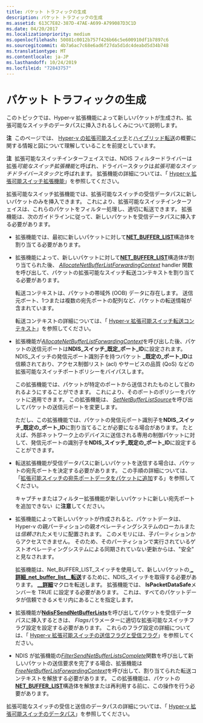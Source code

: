 ```yaml
---
title: パケット トラフィックの生成
description: パケット トラフィックの生成
ms.assetid: 613C7E82-387D-47AE-A699-A799087D3C1D
ms.date: 04/20/2017
ms.localizationpriority: medium
ms.openlocfilehash: 50081c0012b757f426b66c5e600910df1b7897c6
ms.sourcegitcommit: 4b7a6ac7c68e6ad6f27da5d1dc4deabd5d34b748
ms.translationtype: MT
ms.contentlocale: ja-JP
ms.lasthandoff: 10/24/2019
ms.locfileid: "72843757"
---
```

# <a name="originating-packet-traffic"></a>パケット トラフィックの生成


このトピックでは、Hyper-v 拡張機能によって新しいパケットが生成され、拡張可能なスイッチのデータパスに挿入されるしくみについて説明します。

**注**  このページでは、 [Hyper-v の拡張可能スイッチ](overview-of-the-hyper-v-extensible-switch.md)と[ハイブリッド転送](hybrid-forwarding.md)の概要に関する情報と図について理解していることを前提としています。

 

**注**  拡張可能なスイッチインターフェイスでは、NDIS フィルタードライバーは拡張*可能なスイッチ拡張機能*と呼ばれ、ドライバースタックは*拡張可能なスイッチドライバースタック*と呼ばれます。 拡張機能の詳細については、「 [Hyper-v 拡張可能スイッチ拡張機能](hyper-v-extensible-switch-extensions.md)」を参照してください。

 

拡張可能なスイッチ拡張機能では、拡張可能なスイッチの受信データパスに新しいパケットのみを挿入できます。 これにより、拡張可能なスイッチインターフェイスは、これらのパケットをフィルター処理し、適切に転送できます。 拡張機能は、次のガイドラインに従って、新しいパケットを受信データパスに挿入する必要があります。

-   拡張機能では、最初に新しいパケットに対して[**NET\_BUFFER\_LIST**](https://docs.microsoft.com/windows-hardware/drivers/ddi/ndis/ns-ndis-_net_buffer_list_context)構造体を割り当てる必要があります。

-   拡張機能によって、新しいパケットに対して[**NET\_BUFFER\_LIST**](https://docs.microsoft.com/windows-hardware/drivers/ddi/ndis/ns-ndis-_net_buffer_list_context)構造体が割り当てられた後、 [*AllocateNetBufferListForwardingContext*](https://docs.microsoft.com/windows-hardware/drivers/ddi/ndis/nc-ndis-ndis_switch_allocate_net_buffer_list_forwarding_context) handler 関数を呼び出して、パケットの拡張可能なスイッチ転送コンテキストを割り当てる必要があります。

    転送コンテキストは、パケットの帯域外 (OOB) データに存在します。 送信元ポート、1つまたは複数の宛先ポートの配列など、パケットの転送情報が含まれています。

    転送コンテキストの詳細については、「 [Hyper-v 拡張可能スイッチ転送コンテキスト](hyper-v-extensible-switch-forwarding-context.md)」を参照してください。

-   拡張機能が[*AllocateNetBufferListForwardingContext*](https://docs.microsoft.com/windows-hardware/drivers/ddi/ndis/nc-ndis-ndis_switch_allocate_net_buffer_list_forwarding_context)を呼び出した後、パケットの送信元ポートは**NDIS\_スイッチ\_既定\_ポート\_ID**に設定されます。 NDIS\_スイッチの発信元ポート識別子を持つパケット **\_既定の\_ポート\_ID**は信頼されており、アクセス制御リスト (acl) やサービスの品質 (QoS) などの拡張可能なスイッチポートポリシーをバイパスします。

    この拡張機能では、パケットが特定のポートから送信されたものとして扱われるようにすることができます。 これにより、そのポートのポリシーをパケットに適用できます。 この拡張機能は、 [*SetNetBufferListSource*](https://docs.microsoft.com/windows-hardware/drivers/ddi/ndis/nc-ndis-ndis_switch_set_net_buffer_list_source)を呼び出してパケットの送信元ポートを変更します。

    ただし、この拡張機能では、パケットの発信元ポート識別子を**NDIS\_スイッチ\_既定の\_ポート\_ID**に割り当てることが必要になる場合があります。 たとえば、外部ネットワーク上のデバイスに送信される専用の制御パケットに対して、発信元ポートの識別子を**NDIS\_スイッチ\_既定の\_ポート\_ID**に設定することができます。

-   転送拡張機能が受信データパスに新しいパケットを送信する場合は、パケットの宛先ポートを決定する必要があります。 この手順の詳細については、「[拡張可能スイッチの宛先ポートデータをパケットに追加](adding-extensible-switch-destination-port-data-to-a-packet.md)する」を参照してください。

    キャプチャまたはフィルター拡張機能が新しいパケットに新しい宛先ポートを追加できない  に**注意**してください。

     

-   拡張機能によって新しいパケットが作成されると、パケットデータは、Hyper-v の親パーティションの親オペレーティングシステムのローカルまたは*信頼さ*れたメモリに配置されます。 このメモリには、子パーティションからアクセスできません。 そのため、そのパーティションで実行されているゲストオペレーティングシステムによる同期されていない更新からは、"安全" と見なされます。

    拡張機能は、Net\_BUFFER\_LIST\_スイッチを使用して、新しいパケットの[ **\_詳細\_net\_buffer\_list\_\_転送**](https://docs.microsoft.com/windows-hardware/drivers/ddi/ndis/ns-ndis-_ndis_switch_forwarding_detail_net_buffer_list_info)するために、NDIS\_スイッチを取得する必要があります。 [ **\_\_詳細**](https://docs.microsoft.com/windows-hardware/drivers/network/net-buffer-list-switch-forwarding-detail)マクロを転送します。 拡張機能では、 **IsPacketDataSafe**メンバーを TRUE に設定する必要があります。 これは、すべてのパケットデータが信頼できるメモリ内にあることを指定します。

-   拡張機能が[**NdisFSendNetBufferLists**](https://docs.microsoft.com/windows-hardware/drivers/ddi/ndis/nf-ndis-ndisfsendnetbufferlists)を呼び出してパケットを受信データパスに挿入するときは、 *Flags*パラメーターに適切な拡張可能なスイッチフラグ設定を設定する必要があります。 これらのフラグ設定の詳細については、「 [Hyper-v 拡張可能スイッチの送信フラグと受信フラグ](hyper-v-extensible-switch-send-and-receive-flags.md)」を参照してください。

-   NDIS が拡張機能の[*FilterSendNetBufferListsComplete*](https://docs.microsoft.com/windows-hardware/drivers/ddi/ndis/nc-ndis-filter_send_net_buffer_lists_complete)関数を呼び出して新しいパケットの送信要求を完了する場合、拡張機能は[*FreeNetBufferListForwardingContext*](https://docs.microsoft.com/windows-hardware/drivers/ddi/ndis/nc-ndis-ndis_switch_free_net_buffer_list_forwarding_context)を呼び出して、割り当てられた転送コンテキストを解放する必要があります。 この拡張機能は、パケットの[**NET\_BUFFER\_LIST**](https://docs.microsoft.com/windows-hardware/drivers/ddi/ndis/ns-ndis-_net_buffer_list_context)構造体を解放または再利用する前に、この操作を行う必要があります。

拡張可能なスイッチの受信と送信のデータパスの詳細については、「 [Hyper-v 拡張可能スイッチのデータパス](hyper-v-extensible-switch-data-path.md)」を参照してください。

 

 





